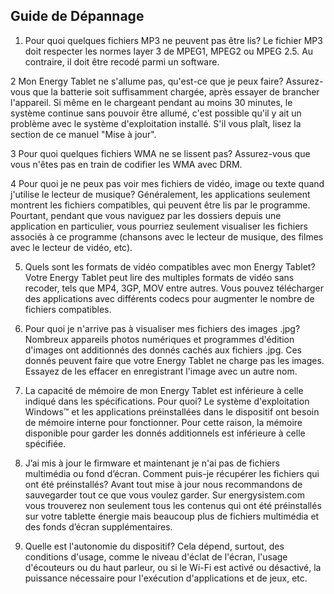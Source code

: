 ﻿## Guide de Dépannage

1. Pour quoi quelques fichiers MP3 ne peuvent pas être lis? Le fichier MP3 doit respecter les normes layer 3 de MPEG1, MPEG2 ou MPEG 2.5.  Au contraire, il doit être recodé parmi un software.

2 Mon Energy Tablet ne s'allume pas, qu'est-ce que je peux faire? Assurez-vous que la batterie soit suffisamment chargée, après essayer de brancher l'appareil. Si même en le chargeant pendant au moins 30 minutes, le système continue sans pouvoir être allumé, c'est possible qu'il y ait un problème avec le système d'exploitation installé. S'il vous plaît, lisez la section de ce manuel "Mise à jour".

3 Pour quoi quelques fichiers WMA ne se lissent pas? Assurez-vous que vous n'êtes pas en train de codifier les WMA avec DRM.

4 	Pour quoi je ne peux pas voir mes fichiers de vidéo, image ou texte quand j'utilise le lecteur de musique? 
Généralement, les applications seulement montrent les fichiers compatibles, qui peuvent être lis par le programme. Pourtant, pendant que vous naviguez par les dossiers depuis une application en particulier, vous pourriez seulement visualiser les fichiers associés à ce programme (chansons avec le lecteur de musique, des filmes avec le lecteur de vidéo, etc).

5.	Quels sont les formats de vidéo compatibles avec mon Energy Tablet? Votre Energy Tablet peut lire des multiples formats de vidéo sans recoder, tels que MP4, 3GP, MOV entre autres. Vous pouvez télécharger des applications avec différents codecs pour augmenter le nombre de fichiers compatibles.

6.	Pour quoi je n'arrive pas à visualiser mes fichiers des images .jpg? Nombreux appareils photos numériques et programmes d'édition d'images ont additionnés des donnés cachés aux fichiers .jpg. Ces donnés peuvent faire que votre Energy Tablet ne charge pas les images.  Essayez de les effacer en enregistrant l'image avec un autre nom.

7.	La capacité de mémoire de mon Energy Tablet est inférieure à celle indiqué dans les spécifications. Pour quoi? Le système d'exploitation Windows™ et les applications préinstallées dans le dispositif ont besoin de mémoire interne pour fonctionner. Pour cette raison, la mémoire disponible pour garder les donnés additionnels est inférieure à celle spécifiée.

8.	J’ai mis à jour le firmware et maintenant je n'ai pas de fichiers multimédia ou fond d’écran. Comment puis-je récupérer les fichiers qui ont été préinstallés? 
Avant tout mise à jour nous recommandons de sauvegarder tout ce que vous voulez garder. Sur energysistem.com vous trouverez non seulement tous les contenus qui ont été préinstallés sur votre tablette énergie mais beaucoup plus de fichiers multimédia et des fonds d’écran supplémentaires.

9.	Quelle est l'autonomie du dispositif? Cela dépend, surtout, des conditions d'usage, comme le niveau d'éclat de l'écran, l'usage d'écouteurs ou du haut parleur, ou si le Wi-Fi est activé ou désactivé, la puissance nécessaire pour l'exécution d'applications et de jeux, etc. 
